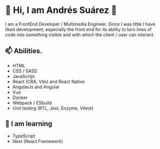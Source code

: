 # 👋 Hi, I am Andrés Suárez 👋
I am a FrontEnd Developer / Multimedia Engineer.
Since I was little I have liked development, especially the front end for its ability to turn lines of code into something visible and with which the client / user can interact. 

## 📫  Abilities. 
- HTML
- CSS / SASS
- JavaScript
- React (CRA, Vite) and React Native
- AngularJs and Angular
- Vue
- Docker
- Webpack / ESbuild
- Unit testing (RTL, Jest, Enzyme, Vitest)
 
## 🔭 I am learning
- TypeScript
- Next (React Framework)
